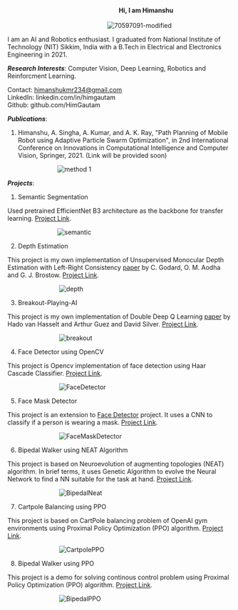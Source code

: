&emsp;&emsp;&emsp;&emsp;&emsp;&emsp;&emsp;&emsp;&emsp;&emsp;&emsp;&emsp;&emsp; &emsp; &emsp;&emsp;&emsp; __Hi, I am Himanshu__  <br/>
<br/>
&emsp;&emsp;&emsp;&emsp;&emsp;&emsp;&emsp;&emsp;&emsp;&emsp;&emsp;&emsp;&emsp;&emsp;&emsp;&emsp;![70597091-modified](https://user-images.githubusercontent.com/70597091/165994538-a441a850-c527-4c4b-ba57-c5a7de34437c.png)
 
I am an AI and Robotics enthusiast. I graduated from National Institute of Technology (NIT) Sikkim, 
India with a B.Tech in Electrical and Electronics Engineering in 2021.  

___Research Interests___: Computer Vision, Deep Learning, Robotics and Reinforcment Learning.
 
Contact: himanshukmr234@gmail.com <br/>
LinkedIn: linkedin.com/in/himgautam <br/>
Github: github.com/HimGautam <br/>


___Publications___:<br/>

1) Himanshu, A. Singha, A. Kumar, and A. K. Ray, "Path Planning of Mobile Robot using
   Adaptive Particle Swarm Optimization", in 2nd International Conference on Innovations in Computational
   Intelligence and Computer Vision, Springer, 2021. (Link will be provided soon)

&emsp;&emsp;&emsp;&emsp;&emsp;&emsp;&emsp;&emsp;![method 1](https://user-images.githubusercontent.com/70597091/166001016-25d91b1d-daf8-4bfa-96c5-5fa33cbf35ea.gif)


___Projects___:<br/>

1) Semantic Segmentation <br/>

Used pretrained EfficientNet B3 architecture as the backbone for transfer learning. [Project Link](https://github.com/HimGautam/Semantic-Segmentation).<br/>

&emsp;&emsp;&emsp;&emsp;&emsp;&emsp;&emsp;&emsp;![semantic](https://user-images.githubusercontent.com/70597091/166001522-fbf7cf55-b945-4c22-91c5-60221f17da54.gif)<br/>


2) Depth Estimation <br/>

This project is my own implementation of Unsupervised Monocular Depth Estimation with Left-Right Consistency [paper](https://arxiv.org/pdf/1609.03677.pdf) by C. Godard, O. M. Aodha and G. J. Brostow. [Project Link](https://github.com/HimGautam/Depth-Estimation-).<br/>

&emsp;&emsp;&emsp;&emsp;&emsp;&emsp;&emsp;&emsp; ![depth](https://user-images.githubusercontent.com/70597091/166003383-2c4a9115-664e-4183-955b-b6975bccf31c.gif)<br/>


3) Breakout-Playing-AI <br/>

This project is my own implementation of Double Deep Q Learning [paper](https://arxiv.org/pdf/1509.06461.pdf) by Hado van Hasselt and Arthur Guez and David Silver. [Project Link](https://github.com/HimGautam/Breakout-Playing-AI).<br/>

&emsp;&emsp;&emsp;&emsp;&emsp;&emsp;&emsp;&emsp; ![breakout](https://user-images.githubusercontent.com/70597091/166005699-4819c831-dd4b-4d73-93fe-1fcb1e81eaa7.gif)<br/>

4) Face Detector using OpenCV <br/>
 
  This project is Opencv implementation of face detection using Haar Cascade Classifier. [Project Link](https://github.com/HimGautam/Face-Detection/blob/main/README.md).

&emsp;&emsp;&emsp;&emsp;&emsp;&emsp;&emsp;&emsp; ![FaceDetector](https://user-images.githubusercontent.com/70597091/166093541-e5858886-ab4c-422d-926f-3e2efd33333c.gif)<br/>

5) Face Mask Detector <br/>

This project is an extension to [Face Detector](https://github.com/HimGautam/Face-Detection/blob/main/README.md) project. It uses a CNN to classify if a person is wearing a mask. [Project Link](https://github.com/HimGautam/Face-Mask-Detection).

&emsp;&emsp;&emsp;&emsp;&emsp;&emsp;&emsp;&emsp; ![FaceMaskDetector](https://user-images.githubusercontent.com/70597091/166093691-8308396d-2202-49ec-ae16-67478edf6b53.gif)

6) Bipedal Walker using NEAT Algorithm <br/>

This project is based on Neuroevolution of augmenting topologies (NEAT) algorithm. In brief terms, it uses Genetic Algorithm to evolve the Neural Network to find a NN suitable for the task at hand. [Project Link](https://github.com/HimGautam/BipedalWalker).

&emsp;&emsp;&emsp;&emsp;&emsp;&emsp;&emsp;&emsp; ![BipedalNeat](https://user-images.githubusercontent.com/70597091/166093825-d5209090-aea9-47cf-a639-552bf3ac22c7.gif)

7) Cartpole Balancing using PPO <br/>

This project is based on CartPole balancing problem of OpenAI gym environments using Proximal Policy Optimization (PPO) algorithm. [Project Link](https://github.com/HimGautam/ppo-cartpole).

&emsp;&emsp;&emsp;&emsp;&emsp;&emsp;&emsp;&emsp;  ![CartpolePPO](https://user-images.githubusercontent.com/70597091/166093914-23acc303-e2a0-4248-979c-9b8d7a70221b.gif)

8) Bipedal Walker using PPO <br/>

This project is a demo for solving continous control problem using Proximal Policy Optimization (PPO) algorithm. [Project Link](https://github.com/HimGautam/BipedalWalkerPPO).

&emsp;&emsp;&emsp;&emsp;&emsp;&emsp;&emsp;&emsp; ![BipedalPPO](https://user-images.githubusercontent.com/70597091/166094073-1eae053e-8cae-4dda-85af-6e6612d91c3b.gif)

